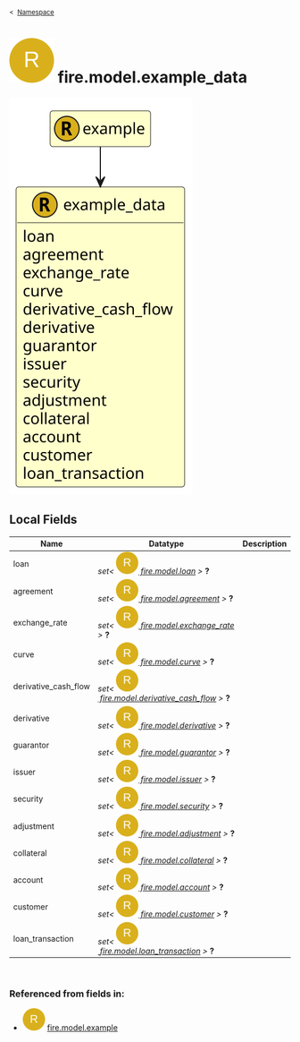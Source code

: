 <sub>&lt;&nbsp; [Namespace](index.md)</sub>
# <img src='images/recordType-lg.svg'/> fire.model.example_data
<img src='images/fire.model.example_data.svg'/>


## Local Fields

<table >
  <thead>
    <tr>
      <th>Name</th>
      <th>Datatype</th>
      <th>Description</th>
    </tr>
  </thead>
  <tbody>
    <tr>
        <td>loan</td>
        <td><i>set< <a href='UDT-fire.model.loan.html'><img src='images/recordType.svg'/>&nbsp;fire.model.loan</a> ></i> <b>?</b></td>
        <td></td>
    </tr>
    <tr>
        <td>agreement</td>
        <td><i>set< <a href='UDT-fire.model.agreement.html'><img src='images/recordType.svg'/>&nbsp;fire.model.agreement</a> ></i> <b>?</b></td>
        <td></td>
    </tr>
    <tr>
        <td>exchange_rate</td>
        <td><i>set< <a href='UDT-fire.model.exchange_rate.html'><img src='images/recordType.svg'/>&nbsp;fire.model.exchange_rate</a> ></i> <b>?</b></td>
        <td></td>
    </tr>
    <tr>
        <td>curve</td>
        <td><i>set< <a href='UDT-fire.model.curve.html'><img src='images/recordType.svg'/>&nbsp;fire.model.curve</a> ></i> <b>?</b></td>
        <td></td>
    </tr>
    <tr>
        <td>derivative_cash_flow</td>
        <td><i>set< <a href='UDT-fire.model.derivative_cash_flow.html'><img src='images/recordType.svg'/>&nbsp;fire.model.derivative_cash_flow</a> ></i> <b>?</b></td>
        <td></td>
    </tr>
    <tr>
        <td>derivative</td>
        <td><i>set< <a href='UDT-fire.model.derivative.html'><img src='images/recordType.svg'/>&nbsp;fire.model.derivative</a> ></i> <b>?</b></td>
        <td></td>
    </tr>
    <tr>
        <td>guarantor</td>
        <td><i>set< <a href='UDT-fire.model.guarantor.html'><img src='images/recordType.svg'/>&nbsp;fire.model.guarantor</a> ></i> <b>?</b></td>
        <td></td>
    </tr>
    <tr>
        <td>issuer</td>
        <td><i>set< <a href='UDT-fire.model.issuer.html'><img src='images/recordType.svg'/>&nbsp;fire.model.issuer</a> ></i> <b>?</b></td>
        <td></td>
    </tr>
    <tr>
        <td>security</td>
        <td><i>set< <a href='UDT-fire.model.security.html'><img src='images/recordType.svg'/>&nbsp;fire.model.security</a> ></i> <b>?</b></td>
        <td></td>
    </tr>
    <tr>
        <td>adjustment</td>
        <td><i>set< <a href='UDT-fire.model.adjustment.html'><img src='images/recordType.svg'/>&nbsp;fire.model.adjustment</a> ></i> <b>?</b></td>
        <td></td>
    </tr>
    <tr>
        <td>collateral</td>
        <td><i>set< <a href='UDT-fire.model.collateral.html'><img src='images/recordType.svg'/>&nbsp;fire.model.collateral</a> ></i> <b>?</b></td>
        <td></td>
    </tr>
    <tr>
        <td>account</td>
        <td><i>set< <a href='UDT-fire.model.account.html'><img src='images/recordType.svg'/>&nbsp;fire.model.account</a> ></i> <b>?</b></td>
        <td></td>
    </tr>
    <tr>
        <td>customer</td>
        <td><i>set< <a href='UDT-fire.model.customer.html'><img src='images/recordType.svg'/>&nbsp;fire.model.customer</a> ></i> <b>?</b></td>
        <td></td>
    </tr>
    <tr>
        <td>loan_transaction</td>
        <td><i>set< <a href='UDT-fire.model.loan_transaction.html'><img src='images/recordType.svg'/>&nbsp;fire.model.loan_transaction</a> ></i> <b>?</b></td>
        <td></td>
    </tr>

  </tbody>
</table>
      

<br/>

### Referenced from fields in:
- <img src='images/recordType.svg'/> [fire.model.example](UDT-fire.model.example.md)
